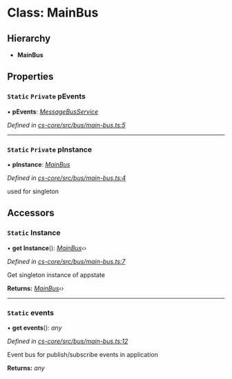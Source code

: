 # Class: MainBus

## Hierarchy

* **MainBus**

## Properties

### `Static` `Private` pEvents

▪ **pEvents**: *[MessageBusService](_cs_core_src_utils_message_bus_message_bus_service_.messagebusservice.md)*

*Defined in [cs-core/src/bus/main-bus.ts:5](https://github.com/TNOCS/csnext/blob/dad76c19/packages/cs-core/src/bus/main-bus.ts#L5)*

___

### `Static` `Private` pInstance

▪ **pInstance**: *[MainBus](_cs_core_src_bus_main_bus_.mainbus.md)*

*Defined in [cs-core/src/bus/main-bus.ts:4](https://github.com/TNOCS/csnext/blob/dad76c19/packages/cs-core/src/bus/main-bus.ts#L4)*

used for singleton

## Accessors

### `Static` Instance

• **get Instance**(): *[MainBus](_cs_core_src_bus_main_bus_.mainbus.md)‹›*

*Defined in [cs-core/src/bus/main-bus.ts:7](https://github.com/TNOCS/csnext/blob/dad76c19/packages/cs-core/src/bus/main-bus.ts#L7)*

Get singleton instance of appstate

**Returns:** *[MainBus](_cs_core_src_bus_main_bus_.mainbus.md)‹›*

___

### `Static` events

• **get events**(): *any*

*Defined in [cs-core/src/bus/main-bus.ts:12](https://github.com/TNOCS/csnext/blob/dad76c19/packages/cs-core/src/bus/main-bus.ts#L12)*

Event bus for publish/subscribe events in application

**Returns:** *any*
